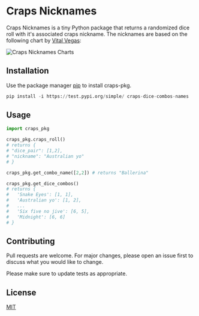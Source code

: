 # Craps Nicknames

Craps Nicknames is a tiny Python package that returns a randomized dice roll with it's associated craps nickname. The nicknames are based on the following chart by [Vital Vegas](https://vitalvegas.com/colorful-nicknames-dice-combinations-craps/):

![Craps Nicknames Charts](https://vitalvegas.com/wp-content/uploads/2015/02/craps_dice_rolls_updated.jpg)

## Installation

Use the package manager [pip](https://pip.pypa.io/en/stable/) to install craps-pkg.

```python
pip install -i https://test.pypi.org/simple/ craps-dice-combos-names
```

## Usage

```python
import craps_pkg

craps_pkg.craps_roll()
# returns {
# "dice_pair": [1,2],
# "nickname": "Australian yo"
# }

craps_pkg.get_combo_name([2,2]) # returns "Ballerina"

craps_pkg.get_dice_combos()
# returns {
#   'Snake Eyes': [1, 1],
#   'Australian yo': [1, 2],
#   ...
#   'Six five no jive': [6, 5],
#   'Midnight': [6, 6]
# }
```

## Contributing

Pull requests are welcome. For major changes, please open an issue first to discuss what you would like to change.

Please make sure to update tests as appropriate.

## License

[MIT](https://choosealicense.com/licenses/mit/)
